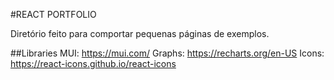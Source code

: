 #REACT PORTFOLIO

Diretório feito para comportar pequenas páginas de exemplos.

##Libraries
MUI: https://mui.com/
Graphs: https://recharts.org/en-US
Icons: https://react-icons.github.io/react-icons
